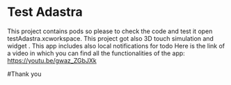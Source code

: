 # Test Adastra
This project contains pods so please to check the code and test it open testAdastra.xcworkspace. 
This project got also 3D touch simulation and widget . 
This app includes also local notifications for todo
Here is the link of a video in which you can find all the functionalities of the app:
https://youtu.be/gwaz_ZGbJXk

#Thank you
